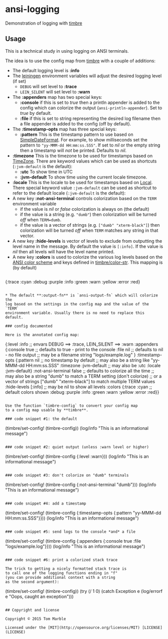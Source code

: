# ansi-logging

Demonstration of logging with [timbre](https://github.com/ptaoussanis/timbre/)

## Usage

This is a technical study in using logging on ANSI terminals.

The idea is to use the config map from [timbre](https://github.com/ptaoussanis/timbre/)
with a couple of additions:

* The default logging level is **:info**
* The [leiningen](https://github.com/technomancy/leiningen/) environment
  variables will adjust the desired logging level (if set)
  * `DEBUG` will set level to **:trace**
  * `LEIN_SILENT` will set level to **:warn**
* The **:appenders** map has two special keys:
  * **:console** if this is set to *true* then a println appender is
    added to the config which can colorize the output (`ansi-println-appender`).
    Set to *true* by default.
  * **:file** if this is set to string representing the desired log filename
    then a file appender is added to the config (off by default).
* The **:timestamp-opts** map has three special keys:
  * **:pattern** This is the timestamp pattern to use based on [SimpleDateFormat](http://docs.oracle.com/javase/8/docs/api/java/text/SimpleDateFormat.html).
     For example, to show milliseconds set the pattern
     to `"yy-MMM-dd HH:mm:ss.SSS"`. If set to *nil* or the empty string then
     a timestamp will *not* be printed. Defaults to *nil*.
 * **:timezone** This is the timezone to be used for timestamps based on
     [TimeZone](http://docs.oracle.com/javase/8/docs/api/java/util/TimeZone.html). There are keyword values which can be used as shortcuts (`:jvm-default` is the default):
    * **:utc** To show time in UTC
    * **:jvm-default** To show time using the current locale timezone.
 * **:locale** This is the locale to be used for timestamps based on
     [Local](http://docs.oracle.com/javase/8/docs/api/java/util/Locale.html). There special keyword value `:jvm-default` can be used as shortcut to refer to the default locale (`:jvm-default` is the default):
* A new key **:not-ansi-terminal** controls colorization based on the `TERM` environment variable
  * if the value is *nil* or *false* colorization is always on (the default)
  * if the value is a string (e.g. `"dumb"`) then colorization will be turned
    *off* when `TERM=dumb`.
  * if the value is a vector of strings (e.g. `["dumb" "xterm-black"]`) then
    colorization will be turned *off* when `TERM` matches any string in that
    vector.
* A new key **:hide-levels** is vector of levels to exclude from
  outputting the level name in the message. By default the value
  is `[:info]`. If the value is *nil* then all levels will have the
  level name printed.
* A new key **:colors** is used to colorize the various log levels
  based on the [ANSI color scheme](https://en.wikipedia.org/wiki/ANSI_escape_code#Colors)
  and keys defined in [timbre/color-str](https://github.com/ptaoussanis/timbre/blob/master/src/taoensso/timbre.cljx#L549). This mapping is (by default)
  ````
{:trace :cyan
 :debug :purple
 :info :green
 :warn :yellow
 :error :red}
  ````

* The default **:output-fn** is `ansi-output-fn` which will colorize the
  log based on the settings in the config map and the value of the `TERM`
  environment variable. Usually there is no need to replace this default.

### config documented

Here is the annotated config map:

````
{:level :info ;; envars DEBUG ==> :trace, LEIN_SILENT ==> :warn
 :appenders {:console true ;; defaults to true - print to the console
             :file nil ;; defaults to nil - no file output
              ;; may be a filename string "logs/example.log"
              }
 :timestamp-opts {:pattern nil ;; no timestamp by default
                    ;; may also be a string like "yy-MMM-dd HH:mm:ss.SSS"
                  :timezone :jvm-default ;; may also be :utc
                  :locale :jvm-default}
 :not-ansi-terminal false ;; defaults to colorize all the time
   ;; may also be a string "dumb" to match a TERM setting (don't colorize)
   ;; or a vector of strings ["dumb" "xterm-black"] to match multiple TERM values
 :hide-levels [:info] ;; may be nil to show all levels
 :colors {:trace :cyan ;; default colors shown
          :debug :purple
          :info :green
          :warn :yellow
          :error :red}}
````

Use the function `timbre-config` to convert your config map
to a config map usable by **timbre**.

### code snippet #1: the default

````
(timbre/set-config! (timbre-config))
(log/info "This is an informational message")
````

### code snippet #2: quiet output (unless :warn level or higher)

````
(timbre/set-config! (timbre-config {:level :warn}))
(log/info "This is an informational message")
````

### code snippet #3: don't colorize on "dumb" terminals

````
(timbre/set-config! (timbre-config {:not-ansi-terminal "dumb"}))
(log/info "This is an informational message")
````

### code snippet #4: add a timestamp

````
(timbre/set-config! (timbre-config {:timestamp-opts {:pattern "yy-MMM-dd HH:mm:ss.SSS"}}))
(log/info "This is an informational message")
````

### code snippet #5: send logs to the console *and* a file

````
(timbre/set-config! (timbre-config {:appenders
                                    {:console true
                                     :file "logs/example.log"}}))
(log/info "This is an informational message")
````

### code snippet #6: print a colorized stack trace

The trick to getting a nicely formatted stack trace is
to call one of the logging functions ending in "f"
(you can provide additional context with a string
as the second argument):

````
(timbre/set-config! (timbre-config))
(try
  (/ 1 0)
  (catch Exception e
    (log/errorf e "Oops, caught an exception")))
````

## Copyright and license

Copyright © 2015 Tom Marble

Licensed under the [MIT](http://opensource.org/licenses/MIT) [LICENSE](LICENSE)

